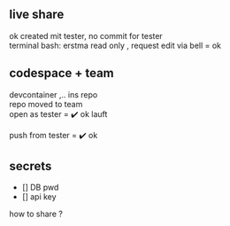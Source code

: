 ## live share
ok created mit tester, no commit for tester  
terminal bash: erstma read only , request edit via bell = ok  


## codespace + team
devcontainer ,.. ins repo  
repo moved to team   
open as tester = :heavy_check_mark: ok lauft  

push from tester = :heavy_check_mark: ok  

## secrets
- [] DB pwd 
- [] api key

how to share ?  
